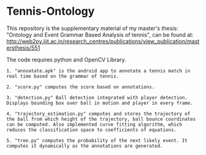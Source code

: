 # Tennis-Ontology
This repository is the supplementary material of my master's thesis: "Ontology and Event Grammar Based Analysis of tennis", can be found at: http://web2py.iiit.ac.in/research_centres/publications/view_publication/mastersthesis/551

The code requires python and OpenCV Library.

	1. "annoatate.apk" is the android app to annotate a tennis match in real time based on the grammar of tennis.

	2. "score.py" computes the score based on annotations.

	3. "detection.py" Ball detection integrated with player detection. Displays bounding box over ball in motion and player in every frame.

	4. "trajectory_estimation.py" computes and stores the trajectory of the ball from which height of the trajectory, ball bounce coordinates can be computed. Also implemented curve fitting algorithm, which reduces the classification space to coefficients of equations.

	5. "tree.py" computes the probability of the next likely event. It computes it dynamically as the annotations are generated.
	 











